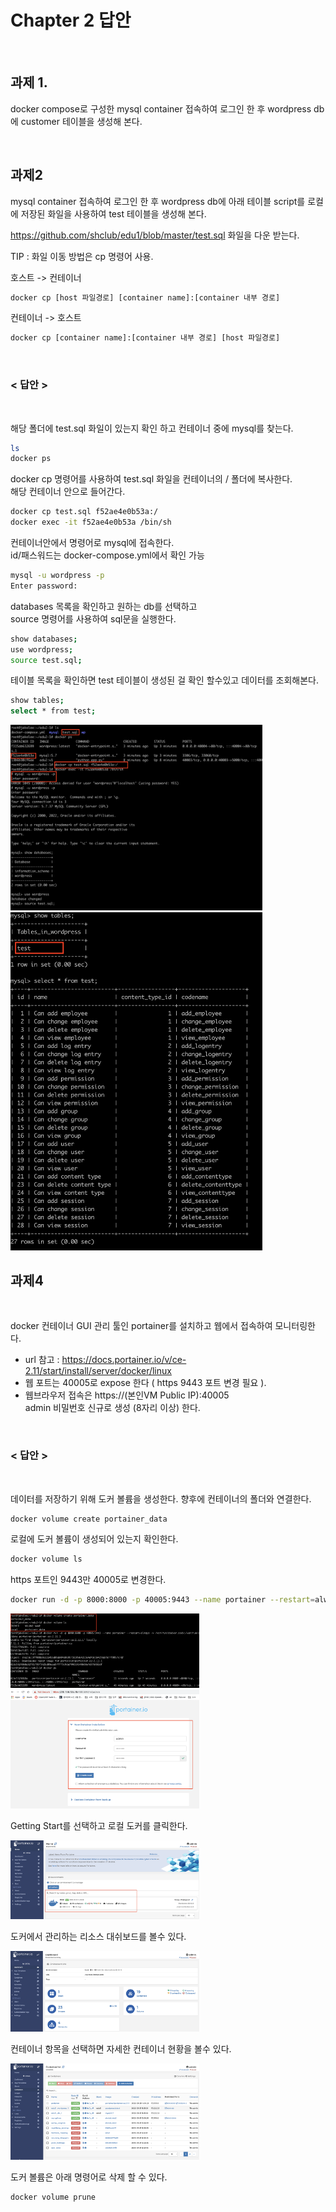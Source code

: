 # Chapter 2 답안

<br/>

## 과제 1. 
docker compose로 구성한 mysql container  접속하여 로그인 한 후 wordpress db에 customer 테이블을 생성해 본다.

<br/>

## 과제2
mysql container  접속하여 로그인 한 후 wordpress db에 
아래 테이블 script를  로컬에 저장된 화일을 사용하여 test 테이블을 생성해 본다.    

https://github.com/shclub/edu1/blob/master/test.sql 화일을 다운 받는다.  


TIP : 화일 이동 방법은 cp 명령어 사용.  

호스트 -> 컨테이너
```bash
docker cp [host 파일경로] [container name]:[container 내부 경로]
```
컨테이너 -> 호스트  

```bash
docker cp [container name]:[container 내부 경로] [host 파일경로]
```
<br/>

###  < 답안 >

<br/>

해당 폴더에 test.sql 화일이 있는지 확인 하고 컨테이너 중에 mysql를 찾는다.  

```bash
ls
docker ps
```

docker cp 명령어를 사용하여 test.sql 화일을 컨테이너의 / 폴더에 복사한다.  
해당 컨테이너 안으로 들어간다.  
    
```bash
docker cp test.sql f52ae4e0b53a:/
docker exec -it f52ae4e0b53a /bin/sh
```  

컨테이너안에서 명령어로 mysql에 접속한다.  
id/패스워드는 docker-compose.yml에서 확인 가능  

```bash
mysql -u wordpress -p
Enter password:
```  

databases 목록을 확인하고 원하는 db를 선택하고   
source 명령어를 사용하여 sql문을 실행한다.   

```bash
show databases;
use wordpress;
source test.sql;
```   
테이블 목록을 확인하면 test 테이블이 생성된 걸 확인 할수있고 데이터를 조회해본다.  
    
```bash
show tables;
select * from test;
```  

<img src="./assets/chapter2-2-answer.png" style="width: 80%; height: auto;">  

<img src="./assets/chapter2-2-answer2.png" style="width: 80%; height: auto;">



## 과제4

<br/>

docker 컨테이너 GUI 관리 툴인 portainer를 설치하고 웹에서 접속하여
          모니터링한다.
   - url  참고 :  https://docs.portainer.io/v/ce-2.11/start/install/server/docker/linux
   - 웹 포트는 40005로 expose 한다 ( https 9443 포트 변경 필요 ).
   - 웹브라우저 접속은 https://(본인VM Public IP):40005  
     admin 비밀번호 신규로 생성 (8자리 이상) 한다.
<br/>

###  < 답안 >

<br/>

데이터를 저장하기 위해 도커 볼륨을 생성한다. 향후에 컨테이너의 폴더와 연결한다.  

```bash
docker volume create portainer_data
```  

로컬에 도커 볼륨이 생성되어 있는지 확인한다.  

```bash
docker volume ls
```  

https 포트인 9443만 40005로 변경한다.  

```bash
docker run -d -p 8000:8000 -p 40005:9443 --name portainer --restart=always -v /var/run/docker.sock:/var/run/docker.sock -v portainer_data:/data portainer/portainer-ce:2.11.1
```  

<img src="./assets/portainer_docker_volume.png" style="width: 60%; height: auto;">  

<img src="./assets/portainer_admin.png" style="width: 60%; height: auto;">  

Getting Start를 선택하고 로컬 도커를 클릭한다.  
     
<img src="./assets/portainer_local.png" style="width: 60%; height: auto;">

도커에서 관리하는 리소스 대쉬보드를 볼수 있다.   
     
<img src="./assets/portainer_dashboard.png" style="width: 60%; height: auto;">  

컨테이너 항목을 선택하면 자세한 컨테이너 현황을 볼수 있다.   
     
<img src="./assets/portainer_container.png" style="width: 60%; height: auto;">  

도커 볼륨은 아래 명령어로 삭제 할 수 있다.   
 
```bash
docker volume prune
```

